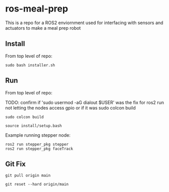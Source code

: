 # ros-meal-prep
This is a repo for a ROS2 enviornment used for interfacing with sensors and actuators to make a meal prep robot

## Install

From top level of repo:
``` 
sudo bash installer.sh
``` 

## Run

From top level of repo:

TODO: confirm if 'sudo usermod -aG dialout $USER' was the fix for ros2 run not letting the nodes access gpio or if it was sudo colcon build

``` 
sudo colcon build
```
``` 
source install/setup.bash
```

Example running stepper node:
``` 
ros2 run stepper_pkg stepper
ros2 run stepper_pkg faceTrack
``` 

## Git Fix
``` 
git pull origin main
``` 
``` 
git reset --hard origin/main
``` 